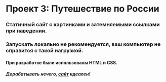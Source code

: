 # Проект 3: Путешествие по России

### Статичный сайт с картинками и затемняемыми ссылками при наведении.
### Запускать локально не рекомендуется, ваш компьютер не справится с такой нагрузкой.

#### При разработке были использованы **HTML** и **CSS**.

##### Дорабатывать нечего, **[сайт](https://ilya-tkachev.github.io/russian-travel/) идеален**!
